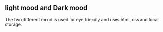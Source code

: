 ## light mood and Dark mood
  The two different mood is used for eye friendly and uses html, css and local storage.